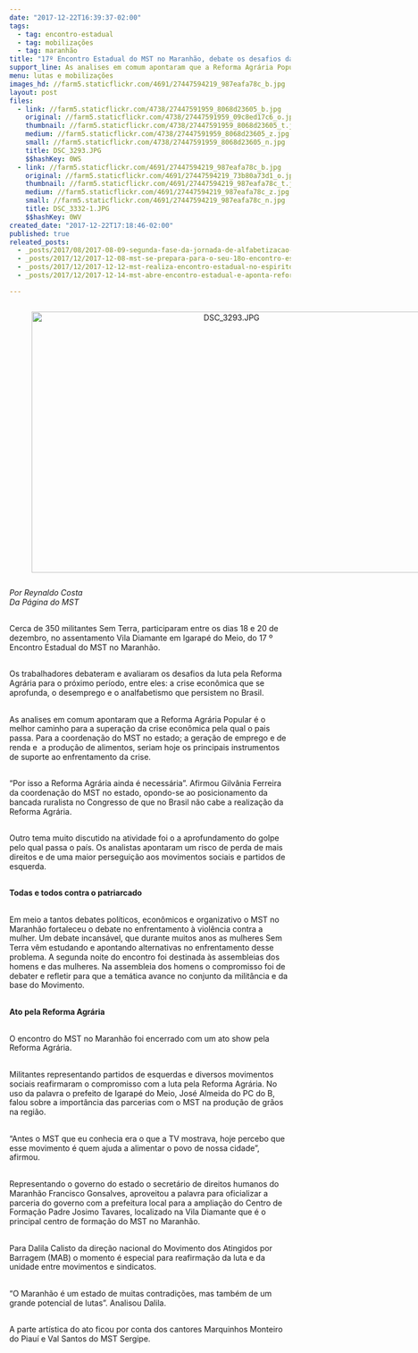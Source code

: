 ```yaml
---
date: "2017-12-22T16:39:37-02:00"
tags:
  - tag: encontro-estadual
  - tag: mobilizações
  - tag: maranhão
title: "17º Encontro Estadual do MST no Maranhão, debate os desafios da luta pela Reforma Agrária popular "
support_line: As analises em comum apontaram que a Reforma Agrária Popular é o melhor caminho para a superação da crise econômica pela qual o pais passa
menu: lutas e mobilizações
images_hd: //farm5.staticflickr.com/4691/27447594219_987eafa78c_b.jpg
layout: post
files:
  - link: //farm5.staticflickr.com/4738/27447591959_8068d23605_b.jpg
    original: //farm5.staticflickr.com/4738/27447591959_09c8ed17c6_o.jpg
    thumbnail: //farm5.staticflickr.com/4738/27447591959_8068d23605_t.jpg
    medium: //farm5.staticflickr.com/4738/27447591959_8068d23605_z.jpg
    small: //farm5.staticflickr.com/4738/27447591959_8068d23605_n.jpg
    title: DSC_3293.JPG
    $$hashKey: 0WS
  - link: //farm5.staticflickr.com/4691/27447594219_987eafa78c_b.jpg
    original: //farm5.staticflickr.com/4691/27447594219_73b80a73d1_o.jpg
    thumbnail: //farm5.staticflickr.com/4691/27447594219_987eafa78c_t.jpg
    medium: //farm5.staticflickr.com/4691/27447594219_987eafa78c_z.jpg
    small: //farm5.staticflickr.com/4691/27447594219_987eafa78c_n.jpg
    title: DSC_3332-1.JPG
    $$hashKey: 0WV
created_date: "2017-12-22T17:18:46-02:00"
published: true
releated_posts:
  - _posts/2017/08/2017-08-09-segunda-fase-da-jornada-de-alfabetizacao-no-maranhao-ja-alcanca-mais-de-18-mil-educandos.md
  - _posts/2017/12/2017-12-08-mst-se-prepara-para-o-seu-18o-encontro-estadual-no-rio-grande-do-sul.md
  - _posts/2017/12/2017-12-12-mst-realiza-encontro-estadual-no-espirito-santo.md
  - _posts/2017/12/2017-12-14-mst-abre-encontro-estadual-e-aponta-reforma-agraria-popular-para-superar-crises-no-pais.md

---
```

<div style="text-align:center">
<figure class="image" style="display:inline-block"><img alt="DSC_3293.JPG" height="467" src="//farm5.staticflickr.com/4738/27447591959_8068d23605_b.jpg" width="700" />
<figcaption></figcaption>
</figure>
</div>

<p><em>
<style type="text/css">p { margin-bottom: 0.25cm; direction: ltr; line-height: 120%; text-align: left; }
</style>
</em></p>

<p><em><em>Por Reynaldo Costa<br />
Da P&aacute;gina do MST </em></em></p>

<p><br />
Cerca de 350 militantes Sem Terra, participaram entre os dias 18 e 20 de dezembro, no assentamento Vila Diamante em Igarap&eacute; do Meio,&nbsp;do 17 &ordm; Encontro Estadual do MST no Maranh&atilde;o.</p>

<p><br />
Os trabalhadores debateram e avaliaram os desafios da luta pela Reforma Agr&aacute;ria para o pr&oacute;ximo per&iacute;odo, entre eles: a crise econ&ocirc;mica que se aprofunda, o desemprego e o analfabetismo que persistem no Brasil.</p>

<p><br />
As analises em comum apontaram que a Reforma Agr&aacute;ria Popular &eacute; o melhor caminho para a supera&ccedil;&atilde;o da crise econ&ocirc;mica pela qual o pais passa. Para a coordena&ccedil;&atilde;o do MST no estado; a gera&ccedil;&atilde;o de emprego e de renda e&nbsp; a produ&ccedil;&atilde;o de alimentos, seriam hoje os principais instrumentos de suporte ao enfrentamento da crise.</p>

<p><br />
&ldquo;Por isso a Reforma Agr&aacute;ria ainda &eacute; necess&aacute;ria&rdquo;. Afirmou Gilv&acirc;nia Ferreira da coordena&ccedil;&atilde;o do MST no estado, opondo-se ao posicionamento da bancada ruralista no Congresso de que no Brasil n&atilde;o cabe a realiza&ccedil;&atilde;o da Reforma Agr&aacute;ria.</p>

<p><br />
Outro tema muito discutido na atividade foi o a aprofundamento do golpe pelo qual passa o pa&iacute;s. Os analistas apontaram um risco de perda de mais direitos e de uma maior persegui&ccedil;&atilde;o aos movimentos sociais e partidos de esquerda.</p>

<p><br />
<strong>Todas e todos contra o patriarcado</strong></p>

<p><br />
Em meio a tantos debates pol&iacute;ticos, econ&ocirc;micos e organizativo o MST no Maranh&atilde;o fortaleceu o debate no enfrentamento &agrave; viol&ecirc;ncia contra a mulher. Um debate incans&aacute;vel, que durante muitos anos as mulheres Sem Terra v&ecirc;m estudando e apontando alternativas no enfrentamento desse problema. A segunda noite do encontro foi destinada &agrave;s assembleias dos homens e das mulheres. Na assembleia dos homens o compromisso foi de debater e refletir para que a tem&aacute;tica avance no conjunto da milit&acirc;ncia e da base do Movimento.</p>

<p><br />
<strong>Ato pela Reforma Agr&aacute;ria</strong></p>

<p><br />
O encontro do MST no Maranh&atilde;o foi encerrado com um ato show pela Reforma Agr&aacute;ria.</p>

<p><br />
Militantes representando partidos de esquerdas e diversos movimentos sociais reafirmaram o compromisso com a luta pela Reforma Agr&aacute;ria. No uso da palavra o prefeito de Igarap&eacute; do Meio, Jos&eacute; Almeida do PC do B, falou sobre a import&acirc;ncia das parcerias com o MST na produ&ccedil;&atilde;o de gr&atilde;os na regi&atilde;o.</p>

<p><br />
&ldquo;Antes o MST que eu conhecia era o que a TV mostrava, hoje percebo que esse movimento &eacute; quem ajuda a alimentar o povo de nossa cidade&rdquo;, afirmou.</p>

<p><br />
Representando o governo do estado o secret&aacute;rio de direitos humanos do Maranh&atilde;o Francisco Gonsalves, aproveitou a palavra para oficializar a parceria do governo com a prefeitura local para a amplia&ccedil;&atilde;o do Centro de Forma&ccedil;&atilde;o Padre Josimo Tavares, localizado na Vila Diamante que &eacute; o principal centro de forma&ccedil;&atilde;o do MST no Maranh&atilde;o.</p>

<p><br />
Para Dalila Calisto da dire&ccedil;&atilde;o nacional do Movimento dos Atingidos por Barragem (MAB) o momento &eacute; especial para reafirma&ccedil;&atilde;o da luta e da unidade entre movimentos e sindicatos.</p>

<p><br />
&ldquo;O Maranh&atilde;o &eacute; um estado de muitas contradi&ccedil;&otilde;es, mas tamb&eacute;m de um grande potencial de lutas&rdquo;. Analisou Dalila.</p>

<p><br />
A parte art&iacute;stica do ato ficou por conta dos cantores Marquinhos Monteiro do Piau&iacute; e Val Santos do MST Sergipe.</p>
